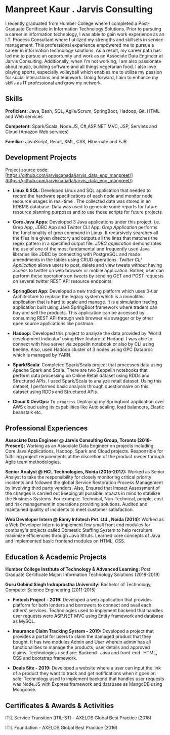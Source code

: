 
# Manpreet Kaur . Jarvis Consulting

I recently graduated from Humber College where I completed a Post-Graduate Certificate in Information Technology Solutions. Prior to pursuing a career in information technology, I was able to gain work experience as an I.T. Process Consultant where I utilized my strengths and skillsets in service management. This professional experience empowered me to pursue a career in information technology solutions. As a result, my career path has led me to pursue an opportunity and work as an Associate Data Engineer at Jarvis Consulting. Additionally, when I'm not working, I am also passionate about music, building software and all things vegetarian food. I also love playing sports, especially volleyball which enables me to utilize my passion for social interactions and teamwork. Going forward, I aim to enhance my skills as IT professional and grow my network.

## Skills
**Proficient:** Java, Bash, SQL, Agile/Scrum, SpringBoot, Hadoop, Git, HTML and Web services

**Competent:** Spark/Scala, Node.JS, C#,ASP.NET MVC, JSP, Servlets and Cloud (Amazon Web services)

**Familiar:** JavaScript, React, XML, CSS, Hibernate and EJB

## Development Projects
Project source code: [https://github.com/jarviscanada/jarvis_data_eng_manpreet/](https://github.com/jarviscanada/jarvis_data_eng_manpreet/)

-   **Linux & SQL**: Developed Linux and SQL application that needed to record the hardware specifications of each node and monitor node resource usages in real-time . The collected data was stored in an RDBMS database. Data was used to generate some reports for future resource planning purposes and to use those scripts for future projects.

-   **Core Java Apps**: Developed 3 Java applications under this project. i.e. Grep App, JDBC App and Twitter CLI App. _Grep Application_  performs the functionality of grep command in Linux. It recursively searches all the files in a given directory and outputs all the lines that matches the regex pattern in a specified output file. _JDBC application_ demonstrates the use of one of the most fundamental and frequently used Java libraries like JDBC by connecting with PostgreSQL and made amendments in the tables using CRUD operations. _Twitter CLI Application_ allows users to post, delete and view tweets without having access to twitter on web browser or mobile application. Rather, user can perform these operations on tweets by sending GET and POST requests on several twitter REST API resource endpoints.

-   **SpringBoot App**: Developed a new trading platform which uses 3-tier Architecture to replace the legacy system which is a monolithic application that is hard to scale and manage. It is a simulation trading application built using Java SpringBoot framework where traders can buy and sell the products. This application can be accessed by consuming REST API through web browser via swagger or by other open source applications like postman.

-   **Hadoop:** Developed this project to analyze the data provided by 'World development Indicator' using Hive feature of Hadoop. I was able to connect with hive server via zeppelin notebook or also by CLI using beeline. Also, used Hadoop cluster of 3 nodes using GPC Dataproc which is managed by YARN.

-   **Spark/Scala**: Completed Spark/Scala project that processes data using Apache Spark and Scala. There are two Zeppelin notebooks that perform data processing on Online Retail dataset using RDDs and Structured APIs. I used Spark/Scala to analyze retail dataset. Using this dataset, I performed basic analysis through questionnaire on this dataset using RDDs and Structured APIs.

-   **Cloud & DevOps:** `In progress` Deploying my Springboot application over AWS cloud using its capabilities like Auto scaling, load balancers, Elastic beanstalk etc.

## Professional Experiences
**Associate Data Engineer @ Jarvis Consulting Group, Toronto (**2018-Present**):** Working as an Associate Data Engineer on projects including Core Java Applications, Hadoop, Spark and Cloud projects. Responsible for fulfilling project requirements at the discretion of the product owner through Agile team methodologies.

**Senior Analyst @ HCL Technologies, Noida (**2015-2017**):** Worked as Senior Analyst to take the responsibility for closely monitoring critical priority incidents and followed the global Service Restoration Process Management by involving third party vendors. Also, Ensured that Impact Assessment of the changes is carried out keeping all possible impacts in mind to stabilize the Business Systems. For example: Technical, Non-Technical, people, cost and risk management in operations providing solutions. Audited and maintained quality of incidents to meet customer satisfaction.

**Web Developer Intern @ Ramy Infotech Pvt. Ltd., Noida (**2014**):** Worked as a Web Developer Intern to implement few small front end modules for company's projects called Domestic Staffing System to help recruiters maximize efficiencies through Java Struts. Learned core concepts of Java and implemented basic frontend modules on HTML, CSS.

## Education & Academic Projects
**Humber College Institute of Technology & Advanced Learning:** Post Graduate Certificate Major: Information Technology Solutions (2018-2019)

**Guru Gobind Singh Indraprastha University:** Bachelor of Technology, Computer Science Engineering (2011-2015)

-   **Fintech Project - 2019:** Developed a web application that provides platform for both lenders and borrowers to connect and avail each others' services. Technologies used to implement backend that handles user requests were ASP.NET MVC using Entity framework and database as MySQL.

-   **Insurance Claim Tracking System - 2019:** Developed a project that provides a portal for users to claim the damaged product that they bought. It has two modules Admin and User wherein admin has all functionalities to manage the products, user details and approved claims. Technologies used are: Backend- Java and front-end- HTML, CSS and bootstrap framework.

-   **Deals Site - 2019:** Developed a website where a user can input the link of a product they want to track and get notifications when it goes on sale. Technology used to implement backend that handles user requests was Node.JS with Express framework and database as MangoDB using Mongoose.

## Certificates & Awards & Activities
 ITIL Service Transition (ITIL-ST) - AXELOS Global Best Practice (2018)

 ITIL Foundation - AXELOS Global Best Practice (2016)
